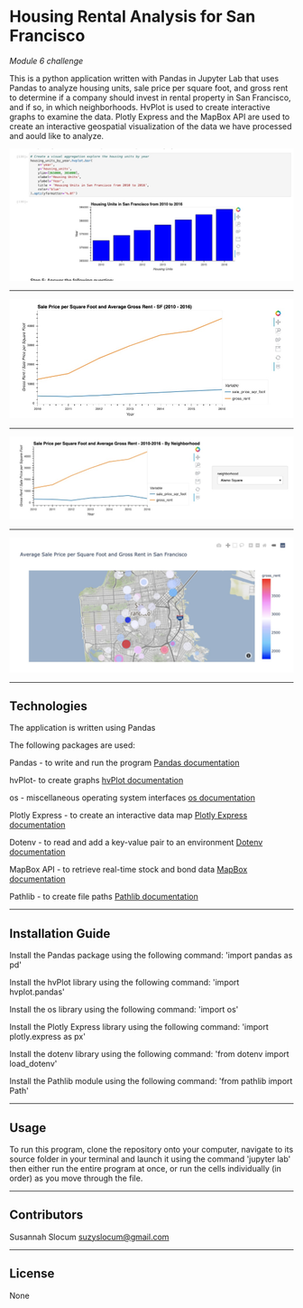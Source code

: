 # Housing Rental Analysis for San Francisco

*Module 6 challenge*

This is a python application written with Pandas in Jupyter Lab that uses Pandas to analyze housing units, sale price per square foot, and gross rent to determine if a company should invest in rental property in San Francisco, and if so, in which neighborhoods. HvPlot is used to create interactive graphs to examine the data. Plotly Express and the MapBox API are used to create an interactive geospatial visualization of the data we have processed and aould like to analyze.

![Bar chart](/Images/bar_chart.jpg)

---

![Line Graph](/Images/line_graph.jpg)

---

![Line Graph by Neighborhood](/Images/line_graph_neighborhood.jpg)

---

![Map Plot](/Images/map_plot.jpg)

---

## Technologies

The application is written using Pandas

The following packages are used:

Pandas - to write and run the program [Pandas documentation](https://pandas.pydata.org/docs/)

hvPlot- to create graphs [hvPlot documentation](https://hvplot.holoviz.org/)

os - miscellaneous operating system interfaces [os documentation](https://docs.python.org/3/library/os.html)

Plotly Express - to create an interactive data map [Plotly Express documentation](https://plotly.com/python/plotly-express/)

Dotenv - to read and add a key-value pair to an environment [Dotenv documentation](https://pypi.org/project/python-dotenv/)

MapBox API - to retrieve real-time stock and bond data [MapBox documentation](https://docs.mapbox.com/api/overview/)

Pathlib - to create file paths [Pathlib documentation](https://docs.python.org/3/library/pathlib.html)

---

## Installation Guide

Install the Pandas package using the following command: 'import pandas as pd'

Install the hvPlot library using the following command: 'import hvplot.pandas'

Install the os library using the following command: 'import os'

Install the Plotly Express library using the following command: 'import plotly.express as px'

Install the dotenv library using the following command: 'from dotenv import load_dotenv'

Install the Pathlib module using the following command: 'from pathlib import Path'


--- 

## Usage

To run this program, clone the repository onto your computer, navigate to its source folder in your terminal and launch it using the command 'jupyter lab' then either run the entire program at once, or run the cells individually (in order) as you move through the file.

---

## Contributors
Susannah Slocum suzyslocum@gmail.com

---

## License

None

